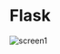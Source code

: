 # Flask
![screen1](https://user-images.githubusercontent.com/75159240/149671045-22001ccb-94aa-4929-aac3-c5a36cc82604.PNG)
